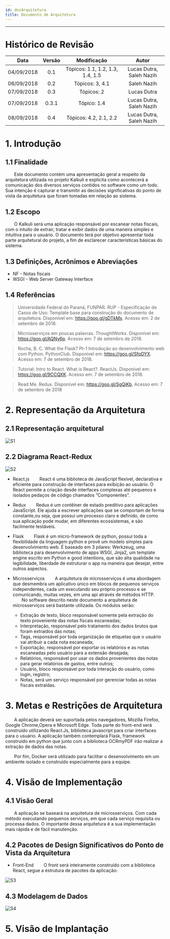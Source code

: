```yaml
---
id: docArquitetura    
title: Documento de Arquitetura
---
```


***

# Histórico de Revisão

|Data| Versão |Modificação|Autor|
|:---:|:---:|:---:|:--:|
| 04/09/2018 |   0.1  | Tópicos: 1.1, 1.2, 1.3, 1.4, 1.5| Lucas Dutra, Saleh Nazih |
| 06/09/2018 |   0.2  | Tópicos: 3, 4.1| Saleh Nazih |
| 07/09/2018 |   0.3  | Tópicos: 2| Lucas Dutra | 
| 07/09/2018 |   0.3.1  | Tópico: 1.4| Lucas Dutra, Saleh Nazih |
| 08/09/2018 |   0.4  | Tópicos: 4.2, 2.1, 2.2| Lucas Dutra, Saleh Nazih |

# 1. Introdução

## 1.1 Finalidade

&emsp;&emsp;Este documento contém uma apresentação geral a respeito da arquitetura utilizada no projeto Kalkuli e explicita como acontecerá a comunicação dos diversos serviços contidos no software como um todo. Sua intenção é capturar e transmitir as decisões significativas do ponto de vista da arquitetura que foram tomadas em relação ao sistema.

## 1.2 Escopo

&emsp;&emsp;O Kalkuli será uma aplicação responsável por escanear notas fiscais, com o intuito de extrair, tratar e exibir dados de uma maneira simples e intuitiva para o usuário. O documento terá por objetivo apresentar toda parte arquitetural do projeto, a fim de esclarecer características básicas do sistema.

## 1.3 Definições, Acrônimos e Abreviações

* NF - Notas fiscais 
* WSGI - Web Server Gateway Interface

## 1.4 Referências

>Universidade Federal do Paraná, FUNPAR. RUP - Especificação de Casos de Uso: Template base para construção do documento de arquitetura. Disponível em: <a href="https://goo.gl/gDTkMx"><https://goo.gl/gDTkMx></a>. Acesso em: 2 de setembro de 2018.

>Microsserviços em poucas palavras. ThoughtWorks. Disponível em: <a href="https://goo.gl/AQNy6p"><https://goo.gl/AQNy6p></a>. Acesso em: 7 de setembro de 2018.

>Rocha, B. C. What the Flask? Pt-1 Introdução ao desenvolvimento web com Python. PythonClub. Disponível em: <a href="https://goo.gl/SfqDYX"><https://goo.gl/SfqDYX></a>. Acesso em: 7 de setembro de 2018.

>Tutorial: Intro to React. What is React?. ReactJs. Disponível em: <a href="https://goo.gl/9CCQXK"><https://goo.gl/9CCQXK></a>. Acesso em: 7 de setembro de 2018.

>Read Me. Redux. Disponível em: <a hre="https://goo.gl/SgQiKb"><https://goo.gl/SgQiKb></a>. Acesso em: 7 de setembro de 2018 

# 2. Representação da Arquitetura

## 2.1 Representação arquitetural

![S1](assets/RepresentacaoArquitetural.png "Representação Arquitetural v 0.1")

## 2.2 Diagrama React-Redux

![S2](assets/ReactReduxDiagram.png "Diagrama React-Redux v 0.1")

* React.js
&emsp;&emsp;React é uma biblioteca de JavaScript flexível, declarativa e eficiente para construção de interfaces para exibição ao usuário. O React permite a criação desde interfaces complexas até pequenos e isolados pedaços de código chamados “Componentes”. 

* Redux
&emsp;&emsp;Redux é um contêiner de estado preditivo para aplicações JavaScript. Ele ajuda a escrever aplicações que se comportam de forma constante,ou seja, que possui um processo claro e definido, de como sua aplicação pode mudar, em diferentes ecossistemas, e são facilmente testáveis.

* Flask
&emsp;&emsp;Flask é um micro-framework de python, possui toda a flexibilidade da linguagem python e provê um modelo simples para desenvolvimento web. É baseado em 3 pilares: Werkzeug, uma biblioteca para desenvolvimento de apps WSGI, Jinja2, um template engine escrito em Python e good intentions, que são alta qualidade na legibilidade, liberdade de estruturar o app na maneira que desejar, entre outros aspectos.

* Microsserviços
&emsp;&emsp;A arquitetura de microsserviços é uma abordagem que desmembra um aplicativo único em blocos de pequenos serviços independentes, cada um executando seu próprio processo e se comunicando, muitas vezes, em uma api através de métodos HTTP.
&emsp;&emsp;No software descrito neste documento a arquitetura de microsserviços será bastante utilizada. Os módulos serão:
    * Extração de texto, bloco responsável somente pela extração do texto proveniente das notas fiscais escaneadas; 
    * Interpretação, responsável pelo tratamento dos dados brutos que foram extraídos das notas; 
    * Tags, responsável por toda organização de etiquetas que o usuário vai atribuir a cada nota escaneada; 
    * Exportação, responsável por exportar os relatórios e as notas escaneadas pelo usuário para a extensão desejada;
    * Relatórios, responsável por usar os dados provenientes das notas para gerar relatórios de gastos, entre outros; 
    * Usuário, bloco responsável por toda interação do usuário, como login, registro; 
    * Notas,  será um serviço responsável por gerenciar todas as notas fiscais extraídas.

# 3. Metas e Restrições de Arquitetura

&emsp;&emsp;A aplicação deverá ser suportada pelos navegadores, Mozilla Firefox, Google Chrome,Opera e Microsoft Edge. Toda parte do front-end será construído utilizando React.Js, biblioteca javascript para criar interfaces para o usuário. A aplicação também contemplará Flask, framework construído em python que junto com a biblioteca OCRmyPDF irão realizar a extração de dados das notas.

&emsp;&emsp;Por fim, Docker será utilizado para facilitar o desenvolvimento em um ambiente isolado e construído especialmente para a equipe.

# 4. Visão de Implementação

## 4.1 Visão Geral

&emsp;&emsp;A aplicação se baseará na arquitetura de microsserviços. Com cada método executando pequenos serviços, em que cada serviço requisita ou processa dados. O importante dessa arquitetura é a sua implementação mais rápida e de fácil manutenção.

## 4.2 Pacotes de Design Significativos do Ponto de Vista da Arquitetura

* Front-End
&emsp;&emsp;O front será inteiramente construído com a biblioteca React, segue a estrutura de pacotes da aplicação:

![S3](assets/diagramaPacotes.png "Diagrama de Pacotes v 0.1")

## 4.3 Modelagem de Dados
![S4](assets/ModelagemDados.png "Modelagem de dados v 0.1")

# 5. Visão de Implantação